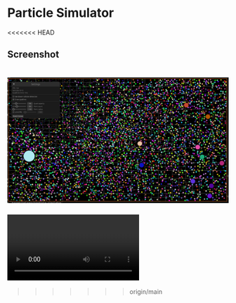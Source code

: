 # Particle Simulator

<<<<<<< HEAD
## Screenshot
![screenshot](screenshot.png)
=======
![video](demo.mp4)
>>>>>>> origin/main

